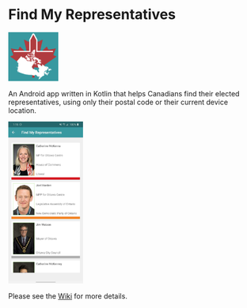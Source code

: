 # Find My Representatives

<img src="App icon.png" width="20%">

An Android app written in Kotlin that helps Canadians find their elected representatives, using only their postal code or their current device location.

<img src="Screenshot_20200731-011548_Find My Representatives.jpg" width="30%">

Please see the [Wiki](https://github.com/OrenScheer/Find-My-Representatives/wiki) for more details.
